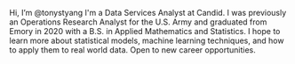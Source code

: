 Hi, I’m @tonystyang
I'm a Data Services Analyst at Candid. I was previously an Operations Research Analyst for the U.S. Army and graduated from Emory in 2020 with a B.S. in Applied Mathematics and Statistics. 
I hope to learn more about statistical models, machine learning techniques, and how to apply them to real world data. 
Open to new career opportunities. 

<!---
tonystyang/tonystyang is a ✨ special ✨ repository because its `README.md` (this file) appears on your GitHub profile.
You can click the Preview link to take a look at your changes.
--->
